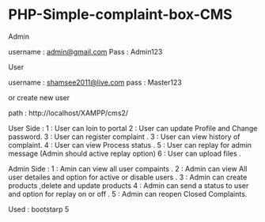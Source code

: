 # PHP-Simple-complaint-box-CMS

Admin

username  : admin@gmail.com
Pass : Admin123

User 

username : shamsee2011@live.com
pass  : Master123

or create new user


path  : http://localhost/XAMPP/cms2/


User Side : 
1 : User can loin to portal
2 : User can update Profile and Change password.
3 : User can register complaint .
3 : User can view history of complaint.
4 : User can view Process status .
5 : User can replay for admin message (Admin should active replay option)
6 : User can upload files .

Admin Side : 
1 : Amin can view all user compaints .
2 : Admin can view All user detailes and option for active or disable users .
3 : Admin can create products ,delete and update products 
4 : Admin can send a status to user and option for replay on or off .
5 : Admin can reopen Closed Complaints.


Used : bootstarp 5 
 
